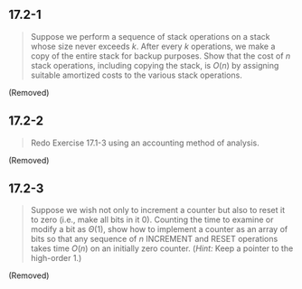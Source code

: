 ## 17.2-1

> Suppose we perform a sequence of stack operations on a stack whose size never exceeds $k$. After every $k$ operations, we make a copy of the entire stack for backup purposes. Show that the cost of $n$ stack operations, including copying the stack, is $O(n)$ by assigning suitable amortized costs to the various stack operations.

(Removed)

## 17.2-2

> Redo Exercise 17.1-3 using an accounting method of analysis.

(Removed)

## 17.2-3

> Suppose we wish not only to increment a counter but also to reset it to zero (i.e., make all bits in it $0$). Counting the time to examine or modify a bit as $\Theta(1)$, show how to implement a counter as an array of bits so that any sequence of $n$ $\text{INCREMENT}$ and $\text{RESET}$ operations takes time $O(n)$ on an initially zero counter. ($\textit{Hint:}$ Keep a pointer to the high-order $1$.)

(Removed)
